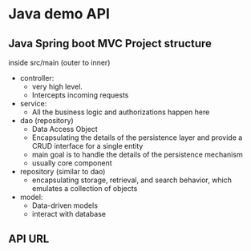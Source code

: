 # Java demo API

## Java Spring boot MVC Project structure

inside src/main (outer to inner)
* controller: 
  - very high level. 
  - Intercepts incoming requests
* service:
  - All the business logic and authorizations happen here
* dao (repository)
  - Data Access Object
  - Encapsulating the details of the persistence layer and provide a CRUD interface for a single entity
  - main goal is to handle the details of the persistence mechanism
  - usually core component
* repository (similar to dao)
  - encapsulating storage, retrieval, and search behavior, which emulates a collection of objects
* model:
  - Data-driven models
  - interact with database  

## API URL